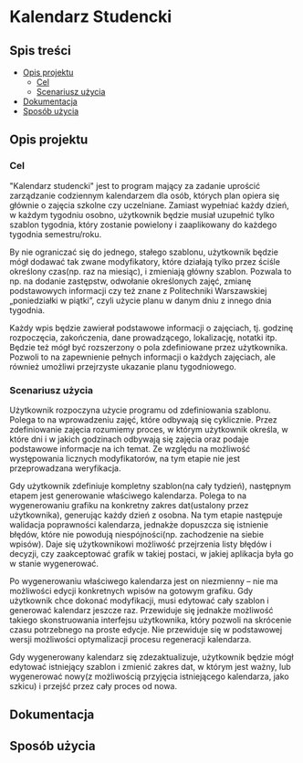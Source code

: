 # Kalendarz Studencki

## Spis treści

<!-- MarkdownTOC -->

- [Opis projektu](#opis-projektu)
    - [Cel](#cel)
    - [Scenariusz użycia](#scenariusz-użycia)
- [Dokumentacja](#dokumentacja)
- [Sposób użycia](#sposób-użycia)

<!-- /MarkdownTOC -->

## Opis projektu

### Cel

"Kalendarz studencki" jest to program mający za zadanie uprościć zarządzanie
codziennym kalendarzem dla osób, których plan opiera się głównie o zajęcia
szkolne czy uczelniane. Zamiast wypełniać każdy dzień, w każdym tygodniu osobno,
użytkownik będzie musiał uzupełnić tylko szablon tygodnia, który zostanie
powielony i zaaplikowany do każdego tygodnia semestru/roku.

By nie ograniczać się do jednego, stałego szablonu, użytkownik będzie mógł
dodawać tak zwane modyfikatory, które działają tylko przez ściśle określony
czas(np. raz na miesiąc), i zmieniają główny szablon. Pozwala to np. na dodanie
zastępstw, odwołanie określonych zajęć, zmianę podstawowych informacji czy też
znane z Politechniki Warszawskiej „poniedziałki w piątki”, czyli użycie planu w
danym dniu z innego dnia tygodnia.

Każdy wpis będzie zawierał podstawowe informacji o zajęciach, tj. godzinę
rozpoczęcia, zakończenia, dane prowadzącego, lokalizację, notatki itp. Będzie
też mógł być rozszerzony o pola zdefiniowane przez użytkownika. Pozwoli to na
zapewnienie pełnych informacji o każdych zajęciach, ale również umożliwi
przejrzyste ukazanie planu tygodniowego.

### Scenariusz użycia

Użytkownik rozpoczyna użycie programu od zdefiniowania szablonu. Polega to na
wprowadzeniu zajęć, które odbywają się cyklicznie. Przez zdefiniowanie zajęcia
rozumiemy proces, w którym użytkownik określa, w które dni i w jakich godzinach
odbywają się zajęcia oraz podaje podstawowe informacje na ich temat. Ze względu
na możliwość występowania licznych modyfikatorów, na tym etapie nie jest
przeprowadzana weryfikacja.

Gdy użytkownik zdefiniuje kompletny szablon(na cały tydzień), następnym etapem
jest generowanie właściwego kalendarza. Polega to na wygenerowaniu grafiku na
konkretny zakres dat(ustalony przez użytkownika), generując każdy dzień z
osobna. Na tym etapie następuje walidacja poprawności kalendarza, jednakże
dopuszcza się istnienie błędów, które nie powodują niespójności(np. zachodzenie
na siebie wpisów). Daje się użytkownikowi możliwość przejrzenia listy błędów i
decyzji, czy zaakceptować grafik w takiej postaci, w jakiej aplikacja była go
w stanie wygenerować.

Po wygenerowaniu właściwego kalendarza jest on niezmienny – nie ma możliwości
edycji konkretnych wpisów na gotowym grafiku. Gdy użytkownik chce dokonać
modyfikacji, musi edytować cały szablon i generować kalendarz jeszcze raz.
Przewiduje się jednakże możliwość takiego skonstruowania interfejsu użytkownika,
który pozwoli na skrócenie czasu potrzebnego na proste edycje. Nie przewiduje
się w podstawowej wersji możliwości optymalizacji procesu regeneracji
kalendarza.

Gdy wygenerowany kalendarz się zdezaktualizuje, użytkownik będzie mógł edytować
istniejący szablon i zmienić zakres dat, w którym jest ważny, lub wygenerować
nowy(z możliwością przyjęcia istniejącego kalendarza, jako szkicu) i przejść
przez cały proces od nowa.


## Dokumentacja

## Sposób użycia